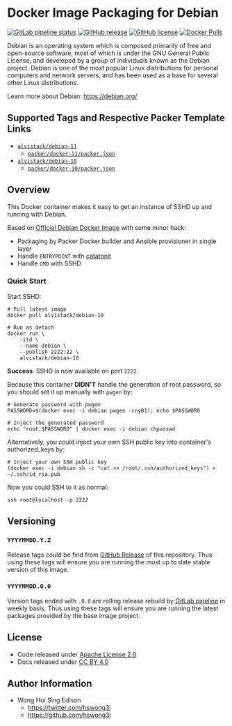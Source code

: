 # Docker Image Packaging for Debian

[![GitLab pipeline
status](https://img.shields.io/gitlab/pipeline/alvistack/docker-debian/master)](https://gitlab.com/alvistack/docker-debian/-/pipelines)
[![GitHub
release](https://img.shields.io/github/release/alvistack/docker-debian.svg)](https://github.com/alvistack/docker-debian/releases)
[![GitHub
license](https://img.shields.io/github/license/alvistack/docker-debian.svg)](https://github.com/alvistack/docker-debian/blob/master/LICENSE)
[![Docker
Pulls](https://img.shields.io/docker/pulls/alvistack/debian-10.svg)](https://hub.docker.com/r/alvistack/debian-10)

Debian is an operating system which is composed primarily of free and
open-source software, most of which is under the GNU General Public
License, and developed by a group of individuals known as the Debian
project. Debian is one of the most popular Linux distributions for
personal computers and network servers, and has been used as a base for
several other Linux distributions.

Learn more about Debian: <https://debian.org/>

## Supported Tags and Respective Packer Template Links

  - [`alvistack/debian-11`](https://hub.docker.com/r/alvistack/debian-11)
      - [`packer/docker-11/packer.json`](https://github.com/alvistack/docker-debian/blob/master/packer/docker-11/packer.json)
  - [`alvistack/debian-10`](https://hub.docker.com/r/alvistack/debian-10)
      - [`packer/docker-10/packer.json`](https://github.com/alvistack/docker-debian/blob/master/packer/docker-10/packer.json)

## Overview

This Docker container makes it easy to get an instance of SSHD up and
running with Debian.

Based on [Official Debian Docker
Image](https://hub.docker.com/_/debian/) with some minor hack:

  - Packaging by Packer Docker builder and Ansible provisioner in single
    layer
  - Handle `ENTRYPOINT` with
    [catatonit](https://github.com/openSUSE/catatonit)
  - Handle `CMD` with SSHD

### Quick Start

Start SSHD:

    # Pull latest image
    docker pull alvistack/debian-10
    
    # Run as detach
    docker run \
        -itd \
        --name debian \
        --publish 2222:22 \
        alvistack/debian-10

**Success**. SSHD is now available on port `2222`.

Because this container **DIDN'T** handle the generation of root
password, so you should set it up manually with `pwgen` by:

    # Generate password with pwgen
    PASSWORD=$(docker exec -i debian pwgen -cnyB1); echo $PASSWORD
    
    # Inject the generated password
    echo "root:$PASSWORD" | docker exec -i debian chpasswd

Alternatively, you could inject your own SSH public key into container's
authorized\_keys by:

    # Inject your own SSH public key
    (docker exec -i debian sh -c "cat >> /root/.ssh/authorized_keys") < ~/.ssh/id_rsa.pub

Now you could SSH to it as normal:

    ssh root@localhost -p 2222

## Versioning

### `YYYYMMDD.Y.Z`

Release tags could be find from [GitHub
Release](https://github.com/alvistack/docker-debian/releases) of this
repository. Thus using these tags will ensure you are running the most
up to date stable version of this image.

### `YYYYMMDD.0.0`

Version tags ended with `.0.0` are rolling release rebuild by [GitLab
pipeline](https://gitlab.com/alvistack/docker-debian/-/pipelines) in
weekly basis. Thus using these tags will ensure you are running the
latest packages provided by the base image project.

## License

  - Code released under [Apache License 2.0](LICENSE)
  - Docs released under [CC BY
    4.0](http://creativecommons.org/licenses/by/4.0/)

## Author Information

  - Wong Hoi Sing Edison
      - <https://twitter.com/hswong3i>
      - <https://github.com/hswong3i>
